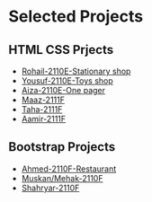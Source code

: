 # Selected Projects

## HTML CSS Prjects
* [Rohail-2110E-Stationary shop](https://rohailkumar.github.io/Online-Stationary/)
* [Yousuf-2110E-Toys shop](https://yousufjadgal.github.io/Kids-Market/)
* [Aiza-2110E-One pager](https://aiza5malik.github.io/onepager/)
* [Maaz-2111F](https://owsali.github.io/simple-page/)
* [Taha-2111F]()
* [Aamir-2111F]()

## Bootstrap Projects

* [Ahmed-2110F-Restaurant]()
* [Muskan/Mehak-2110F]()
* [Shahryar-2110F](https://owsali.github.io/bootstrap/)

